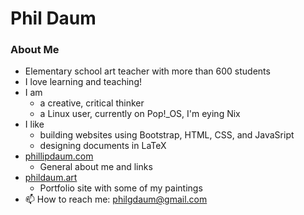 # Phil Daum

### About Me
- Elementary school art teacher with more than 600 students
- I love learning and teaching!
- I am
  - a creative, critical thinker
  - a Linux user, currently on Pop!_OS, I'm eying Nix
- I like 
  - building websites using Bootstrap, HTML, CSS, and JavaSript
  - designing documents in LaTeX
- [phillipdaum.com](https://phillipdaum.com)
  - General about me and links
- [phildaum.art](https://phillipdaum.com)
  - Portfolio site with some of my paintings
- 📫 How to reach me: philgdaum@gmail.com

